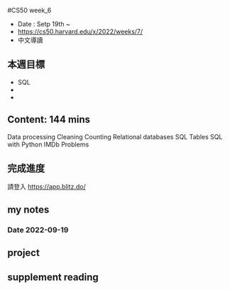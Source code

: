 #CS50 week_6
- Date : Setp 19th ~ 
- https://cs50.harvard.edu/x/2022/weeks/7/
- 中文導讀

## 本週目標
- SQL
-  
- 

## Content:  144 mins
   
   Data processing
        Cleaning
        Counting
    Relational databases
        SQL
        Tables
    SQL with Python
    IMDb
    Problems


## 完成進度
請登入 https://app.blitz.do/



## my notes
### Date 2022-09-19
 
 

## project


## supplement reading 



